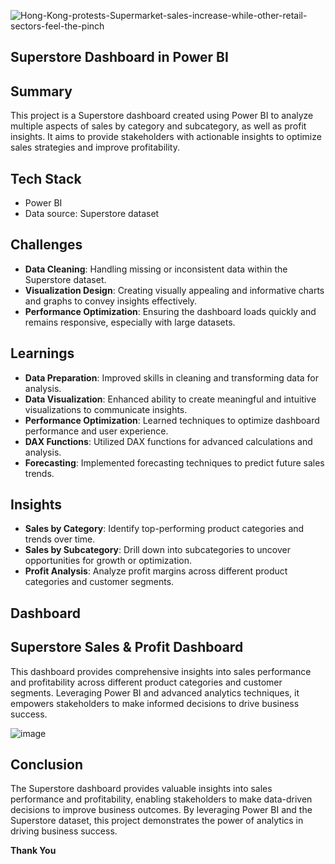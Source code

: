 ![Hong-Kong-protests-Supermarket-sales-increase-while-other-retail-sectors-feel-the-pinch](https://github.com/Madhugupta95/SuperStore_Sales/assets/117964914/372629d6-89e3-4475-9268-d6dfacb1dbf6)

## Superstore Dashboard in Power BI

## Summary

This project is a Superstore dashboard created using Power BI to analyze multiple aspects of sales by category and subcategory, as well as profit insights. It aims to provide stakeholders with actionable insights to optimize sales strategies and improve profitability.

## Tech Stack

- Power BI
- Data source: Superstore dataset

## Challenges

- **Data Cleaning**: Handling missing or inconsistent data within the Superstore dataset.
- **Visualization Design**: Creating visually appealing and informative charts and graphs to convey insights effectively.
- **Performance Optimization**: Ensuring the dashboard loads quickly and remains responsive, especially with large datasets.

## Learnings

- **Data Preparation**: Improved skills in cleaning and transforming data for analysis.
- **Data Visualization**: Enhanced ability to create meaningful and intuitive visualizations to communicate insights.
- **Performance Optimization**: Learned techniques to optimize dashboard performance and user experience.
- **DAX Functions**: Utilized DAX functions for advanced calculations and analysis.
- **Forecasting**: Implemented forecasting techniques to predict future sales trends.

## Insights

- **Sales by Category**: Identify top-performing product categories and trends over time.
- **Sales by Subcategory**: Drill down into subcategories to uncover opportunities for growth or optimization.
- **Profit Analysis**: Analyze profit margins across different product categories and customer segments.

## Dashboard

## Superstore Sales & Profit Dashboard

This dashboard provides comprehensive insights into sales performance and profitability across different product categories and customer segments. Leveraging Power BI and advanced analytics techniques, it empowers stakeholders to make informed decisions to drive business success.




![image](https://github.com/Madhugupta95/SuperStore_Sales/assets/117964914/9854e1eb-f88f-41b3-a04a-2c909157e06b)



## Conclusion

The Superstore dashboard provides valuable insights into sales performance and profitability, enabling stakeholders to make data-driven decisions to improve business outcomes. By leveraging Power BI and the Superstore dataset, this project demonstrates the power of analytics in driving business success.

**Thank You**







